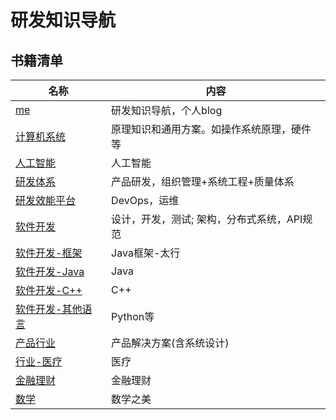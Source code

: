 # 研发知识导航

## 书籍清单
| 名称 | 内容 |
| - | - |
| [me](https://me.wangyaqi.cn/) | 研发知识导航，个人blog |
| [计算机系统](https://tech.wangyaqi.cn/) | 原理知识和通用方案。如操作系统原理，硬件等 |
| [人工智能](https://ai.wangyaqi.cn/) | 人工智能 |
| [研发体系](https://rd.wangyaqi.cn/) | 产品研发，组织管理+系统工程+质量体系 |
| [研发效能平台](https://devops.wangyaqi.cn/) | DevOps，运维 |
| [软件开发](https://sw.wangyaqi.cn/) | 设计，开发，测试; 架构，分布式系统，API规范 |
| [软件开发-框架](https://taihang.wangyaqi.cn/) | Java框架-太行 |
| [软件开发-Java](https://java.wangyaqi.cn/) | Java |
| [软件开发-C++](https://cpp.wangyaqi.cn/) | C++ |
| [软件开发-其他语言](https://pl.wangyaqi.cn/) | Python等 |
| [产品行业](https://product.wangyaqi.cn/) | 产品解决方案(含系统设计) |
| [行业-医疗](https://medical.wangyaqi.cn/) | 医疗 |
| [金融理财](https://finance.wangyaqi.cn/) | 金融理财 |
| [数学](https://math.wangyaqi.cn/) | 数学之美 |